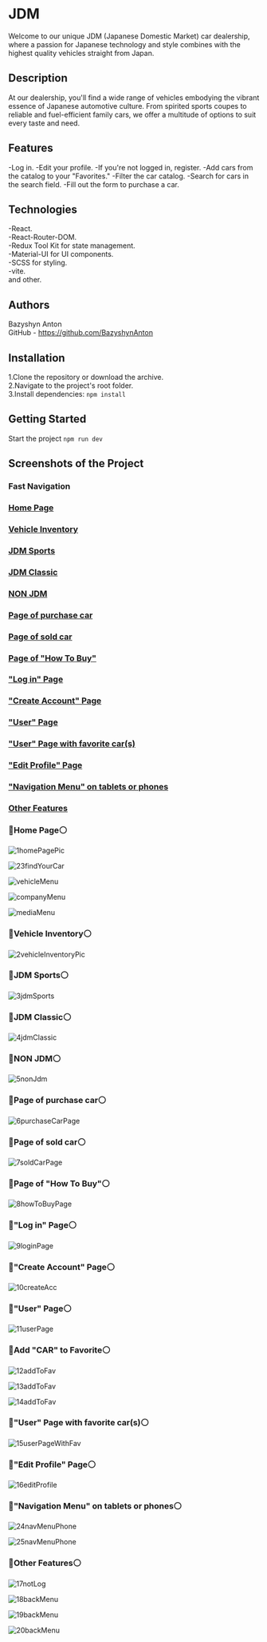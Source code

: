 # JDM

Welcome to our unique JDM (Japanese Domestic Market) car dealership,
where a passion for Japanese technology and style combines with the highest quality vehicles straight from Japan.

## Description

At our dealership, you'll find a wide range of vehicles embodying the vibrant essence of Japanese automotive culture.
From spirited sports coupes to reliable and fuel-efficient family cars,
we offer a multitude of options to suit every taste and need.

## Features

-Log in.
-Edit your profile.
-If you're not logged in, register.
-Add cars from the catalog to your "Favorites."
-Filter the car catalog.
-Search for cars in the search field.
-Fill out the form to purchase a car. 

## Technologies

-React.  
-React-Router-DOM.  
-Redux Tool Kit for state management.  
-Material-UI for UI components.  
-SCSS for styling.  
-vite.  
and other.  

## Authors

Bazyshyn Anton  
GitHub - https://github.com/BazyshynAnton  

## Installation

1.Clone the repository or download the archive.  
2.Navigate to the project's root folder.  
3.Install dependencies: `npm install`  

## Getting Started

Start the project `npm run dev`  

## Screenshots of the Project  
### Fast Navigation  
### [Home Page](#-home-page)  
### [Vehicle Inventory](#-vehicle-inventory)  
### [JDM Sports](#-home-page)  
### [JDM Classic](#-home-page)  
### [NON JDM](#-home-page)  
### [Page of purchase car](#-home-page)  
### [Page of sold car](#-home-page)  
### [Page of "How To Buy"](#-home-page)  
### ["Log in" Page](#-home-page)  
### ["Create Account" Page](#-home-page)  
### ["User" Page](#-home-page)  
### ["User" Page with favorite car(s)](#-home-page)  
### ["Edit Profile" Page](#-home-page)  
### ["Navigation Menu" on tablets or phones](#-home-page)  
### [Other Features](#-home-page)  







### 🔴Home Page⚪  

![1homePagePic](https://github.com/BazyshynAnton/JDM/assets/120124298/1cb723bf-7fbc-4e0c-be59-a0db963ef5e1)

![23findYourCar](https://github.com/BazyshynAnton/JDM/assets/120124298/cf24ef24-f1b1-4623-911b-bc9db96589ee)

![vehicleMenu](https://github.com/BazyshynAnton/JDM/assets/120124298/dcd6031e-eb62-4b95-8e1e-4041a1a0ab00)

![companyMenu](https://github.com/BazyshynAnton/JDM/assets/120124298/8f5dc53b-21dc-45b9-8786-ceb963d690e4)

![mediaMenu](https://github.com/BazyshynAnton/JDM/assets/120124298/264c8efc-e6c4-4e04-af6f-e68f4d5c2794)



### 🔴Vehicle Inventory⚪  

![2vehicleInventoryPic](https://github.com/BazyshynAnton/JDM/assets/120124298/f655c6b7-a4a9-4521-9399-a43c925d10fa)


### 🔴JDM Sports⚪  

![3jdmSports](https://github.com/BazyshynAnton/JDM/assets/120124298/17eff71e-5f22-4827-9d35-810d1d582cc3)

### 🔴JDM Classic⚪    

![4jdmClassic](https://github.com/BazyshynAnton/JDM/assets/120124298/049d94a8-9bed-4cec-8c8c-3e6beac6d04c)

### 🔴NON JDM⚪  

![5nonJdm](https://github.com/BazyshynAnton/JDM/assets/120124298/d1b78992-1658-4db7-81b9-751aeed5c7fb)

### 🔴Page of purchase car⚪  

![6purchaseCarPage](https://github.com/BazyshynAnton/JDM/assets/120124298/c5f9f807-86c1-4091-9318-5dc8bc25070a)

### 🔴Page of sold car⚪  

![7soldCarPage](https://github.com/BazyshynAnton/JDM/assets/120124298/0ad15f15-7b0d-43c4-89cb-dc4cd927d965)

### 🔴Page of "How To Buy"⚪

![8howToBuyPage](https://github.com/BazyshynAnton/JDM/assets/120124298/93d1511c-3938-4180-a765-bc9646030a38)

### 🔴"Log in" Page⚪  

![9loginPage](https://github.com/BazyshynAnton/JDM/assets/120124298/79ccd841-1ccc-4096-a625-502b38b9b20b)

### 🔴"Create Account" Page⚪  

![10createAcc](https://github.com/BazyshynAnton/JDM/assets/120124298/83083287-acc0-41cf-b6dd-d9b6cebb4639)


### 🔴"User" Page⚪  

![11userPage](https://github.com/BazyshynAnton/JDM/assets/120124298/cf8ac99f-2272-4d03-a21b-02af01fca47d)

### 🔴Add "CAR" to Favorite⚪  

![12addToFav](https://github.com/BazyshynAnton/JDM/assets/120124298/890e26de-b4f3-4730-b5ac-c832ef61c9d6)

![13addToFav](https://github.com/BazyshynAnton/JDM/assets/120124298/34438ceb-167b-4d3b-97f2-e1e70c818637)

![14addToFav](https://github.com/BazyshynAnton/JDM/assets/120124298/ae6ca812-ad7e-44a3-b7c6-663aaece3103)


### 🔴"User" Page with favorite car(s)⚪

![15userPageWithFav](https://github.com/BazyshynAnton/JDM/assets/120124298/b13a0c3a-61a9-4e8f-9db6-a5e31f164faa)

### 🔴"Edit Profile" Page⚪  

![16editProfile](https://github.com/BazyshynAnton/JDM/assets/120124298/33c072d3-0281-443d-a7a4-d1919db4f379)

### 🔴"Navigation Menu" on tablets or phones⚪  
![24navMenuPhone](https://github.com/BazyshynAnton/JDM/assets/120124298/830f47d6-b486-4ed5-bf6d-48b71170f7ee)

![25navMenuPhone](https://github.com/BazyshynAnton/JDM/assets/120124298/77f68dd2-3e4d-40c5-86dd-bf998d285537)

### 🔴Other Features⚪  

![17notLog](https://github.com/BazyshynAnton/JDM/assets/120124298/844473f4-4a2e-4296-9c98-112ac89b0544)

![18backMenu](https://github.com/BazyshynAnton/JDM/assets/120124298/f3e26b6e-bf98-47d3-a687-8087f30b365b)

![19backMenu](https://github.com/BazyshynAnton/JDM/assets/120124298/2e9cb0d5-b798-41d2-960c-19eec4382c41)

![20backMenu](https://github.com/BazyshynAnton/JDM/assets/120124298/417bdc0c-7b17-4d77-9e4b-9e795b5b2ac3)






